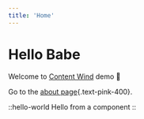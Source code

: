 ```yaml
---
title: 'Home'
---
```


# Hello Babe

Welcome to [Content Wind](https://content-wind.nuxt.space) demo :rocket:

Go to the [about page](/about){.text-pink-400}.

::hello-world
Hello from a component
::